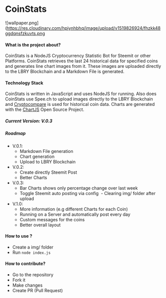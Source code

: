 # CoinStats

![wallpaper.png](https://res.cloudinary.com/hpiynhbhq/image/upload/v1519826924/fhzkk48ggdqnsfzkuvts.png

#### What is the project about?
CoinStats is a NodeJS Cryptocurrency Statistic Bot for Steemit or other Platforms. CoinStats retrieves the last 24 historical data for specified coins and generates line chart images from it. These images are uploaded directly to the LBRY Blockchain and a Markdown File is generated.

#### Technology Stack
CoinStats is written in JavaScript and uses NodeJS for running. Also does CoinStats use Spee.ch to upload images directly to the LBRY Blockchain and [Cryptocompare](https://www.cryptocompare.com/) is used for historical coin data. Charts are generated with the [ChartJS](http://www.chartjs.org/) Open Source Project. 

##### Current Version: V.0.3

##### Roadmap
- V.0.1:
  - Markdown File generation
  - Chart generation
  - Upload to LBRY Blockchain
- V.0.2:
  - Create directly Steemit Post
  - Better Charts
- V.0.3:
  - Bar Charts shows only percentage change over last week
  - Toggle Steemit auto posting via config
  - Clearing img/ folder after upload
- V.1.0:
  - More information (e.g different Charts for each Coin)
  - Running on a Server and automatically post every day
  - Custom messages for the coins
  - Better overall layout

#### How to use ?
- Create a img/ folder
- Run `node index.js`

#### How to contribute?
- Go to the repository
- Fork it
- Make changes
- Create PR (Pull Request)

